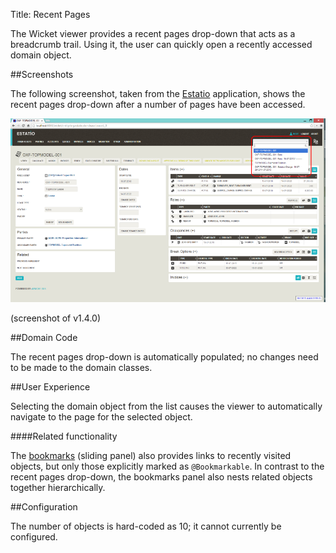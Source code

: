 Title: Recent Pages

The Wicket viewer provides a recent pages drop-down that acts as a breadcrumb trail.  Using it, the user can quickly open a recently accessed domain object.

##Screenshots

The following screenshot, taken from the [Estatio](https://github.com/estatio/estatio) application, shows the recent pages drop-down after a number of pages have been accessed.  

<a href="images/recent-pages/recent-pages.png"><img src="images/recent-pages/recent-pages-940.png"/></a>

(screenshot of v1.4.0)

##Domain Code

The recent pages drop-down is automatically populated; no changes need to be made to the domain classes.

##User Experience

Selecting the domain object from the list causes the viewer to automatically navigate to the page for the selected object.

####Related functionality

The [bookmarks](./bookmarks.html) (sliding panel) also provides links to recently visited objects, but only those explicitly marked as `@Bookmarkable`.  In contrast to the recent pages drop-down, the bookmarks panel also nests related objects together hierarchically.

##Configuration

The number of objects is hard-coded as 10; it cannot currently be configured.

